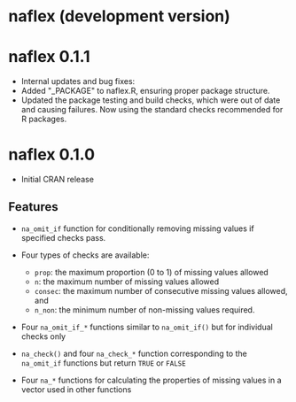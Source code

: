 # naflex (development version)

# naflex 0.1.1

* Internal updates and bug fixes:
* Added "_PACKAGE" to naflex.R, ensuring proper package structure.
* Updated the package testing and build checks, which were out of date and causing failures. Now using the standard checks recommended for R packages.

# naflex 0.1.0

* Initial CRAN release

## Features

* `na_omit_if` function for conditionally removing missing values if specified checks pass.

* Four types of checks are available:

  * `prop`: the maximum proportion (0 to 1) of missing values allowed
  * `n`: the maximum number of missing values allowed
  * `consec`: the maximum number of consecutive missing values allowed, and
  * `n_non`: the minimum number of non-missing values required.


* Four `na_omit_if_*` functions similar to `na_omit_if()` but for individual checks only
* `na_check()` and four `na_check_*` function corresponding to the `na_omit_if` functions but return `TRUE` or `FALSE`
* Four `na_*` functions for calculating the properties of missing values in a vector used in other functions
